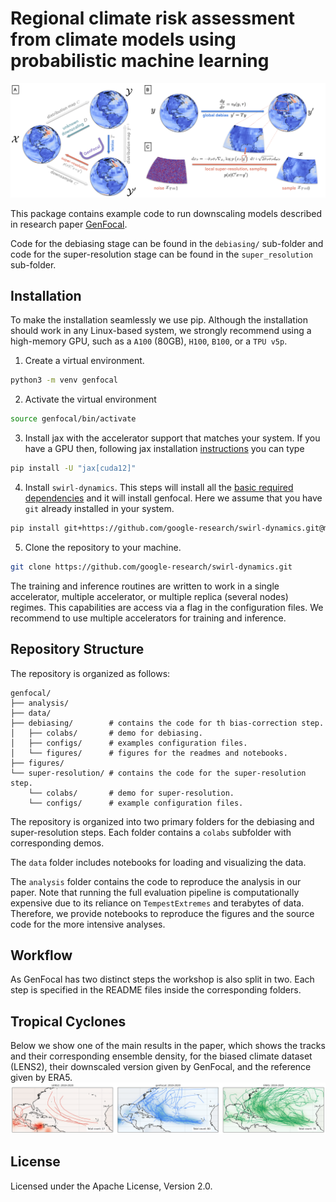 # Regional climate risk assessment from climate models using probabilistic machine learning

![Diagram of GenFocal](https://github.com/google-research/swirl-dynamics/blob/main/swirl_dynamics/projects/genfocal/figures/genfocal_diagram.png)

This package contains example code to run downscaling models described in
research paper [GenFocal](https://arxiv.org/abs/2412.08079).

Code for the debiasing stage can be found in the `debiasing/` sub-folder
and code for the super-resolution stage can be found in the `super_resolution`
sub-folder.

## Installation

To make the installation seamlessly we use pip. Although the installation should
work in any Linux-based system, we strongly recommend using a high-memory
GPU, such as a `A100` (80GB), `H100`, `B100`, or a `TPU v5p`.

1. Create a virtual environment.
```bash
python3 -m venv genfocal
```

2. Activate the virtual environment
```bash
source genfocal/bin/activate
```

3. Install jax with the accelerator support that matches your system. If you
have a GPU then, following jax installation [instructions](https://docs.jax.dev/en/latest/installation.html#)
you can type

```bash
pip install -U "jax[cuda12]"
```

4. Install `swirl-dynamics`. This steps will install all the
[basic required dependencies](https://github.com/google-research/swirl-dynamics/blob/main/pyproject.toml)
and it will install genfocal. Here we assume that you have `git`
already installed in your system.

```bash
pip install git+https://github.com/google-research/swirl-dynamics.git@main --quiet
```

5. Clone the repository to your machine.

```bash
git clone https://github.com/google-research/swirl-dynamics.git
```

The training and inference routines are written to work in a single accelerator,
multiple accelerator, or multiple replica (several nodes) regimes.
This capabilities are access via a flag in the configuration files. We recommend
to use multiple accelerators for training and inference.

## Repository Structure

The repository is organized as follows:
```
genfocal/
├── analysis/
├── data/
├── debiasing/        # contains the code for th bias-correction step.
│   ├── colabs/       # demo for debiasing.
│   ├── configs/      # examples configuration files.
│   └── figures/      # figures for the readmes and notebooks.
├── figures/
└── super-resolution/ # contains the code for the super-resolution step.
    └── colabs/       # demo for super-resolution.
    └── configs/      # example configuration files.
```

The repository is organized into two primary folders for the debiasing and
super-resolution steps. Each folder contains a `colabs` subfolder with
corresponding demos.

The `data` folder includes notebooks for loading and visualizing the data.

The `analysis` folder contains the code to reproduce the analysis in our paper.
Note that running the full evaluation pipeline is computationally expensive due
to its reliance on `TempestExtremes` and terabytes of data. Therefore, we
provide notebooks to reproduce the figures and the source code for the more
intensive analyses.

## Workflow

As GenFocal has two distinct steps the workshop is also split in two.
Each step is specified in the README files inside the corresponding folders.

## Tropical Cyclones

Below we show one of the main results in the paper, which shows the tracks and
their corresponding ensemble density, for the biased climate dataset (LENS2),
their downscaled version given by GenFocal, and the reference given by ERA5.
![GenFocal TC results](https://github.com/google-research/swirl-dynamics/blob/main/swirl_dynamics/projects/genfocal/figures/tc_densities.png)

## License

Licensed under the Apache License, Version 2.0.
